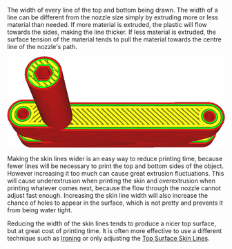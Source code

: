 The width of every line of the top and bottom being drawn. The width of a line can be different from the nozzle size simply by extruding more or less material than needed. If more material is extruded, the plastic will flow towards the sides, making the line thicker. If less material is extruded, the surface tension of the material tends to pull the material towards the centre line of the nozzle's path.

![The skin lines are significantly wider than the rest](../images/skin_line_width.png)

Making the skin lines wider is an easy way to reduce printing time, because fewer lines will be necessary to print the top and bottom sides of the object. However increasing it too much can cause great extrusion fluctuations. This will cause underextrusion when printing the skin and overextrusion when printing whatever comes next, because the flow through the nozzle cannot adjust fast enough. Increasing the skin line width will also increase the chance of holes to appear in the surface, which is not pretty and prevents it from being water tight.

Reducing the width of the skin lines tends to produce a nicer top surface, but at great cost of printing time. It is often more effective to use a different technique such as [Ironing](ironing_enabled.md) or only adjusting the [Top Surface Skin Lines](roofing_line_width.md).